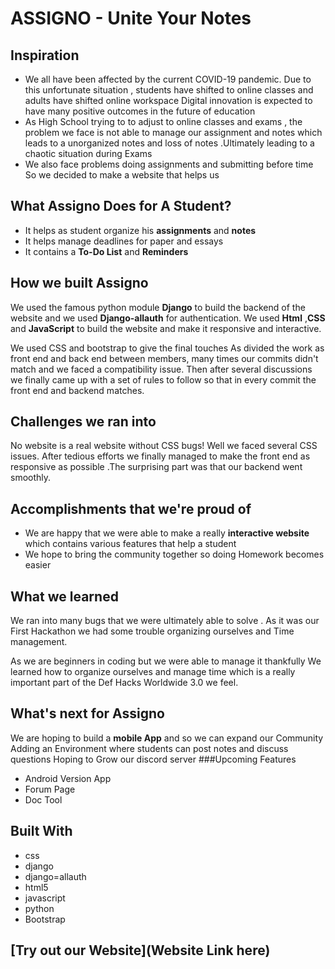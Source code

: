 # **ASSIGNO** - Unite Your Notes
## Inspiration
-  We all have been affected by the current COVID-19 pandemic. Due to this unfortunate situation , students have shifted to online classes and adults have shifted online workspace Digital innovation is expected to have many positive outcomes in the future of education
- As High School trying to to adjust to online classes and exams , the problem we face is not able to manage our assignment and notes which leads to a unorganized notes and loss of notes .Ultimately leading to a chaotic situation during Exams
- We also face problems doing assignments and submitting before time So we decided to make a website that helps us

## What Assigno Does for A Student?
- It helps as student organize his **assignments** and **notes**
- It helps manage deadlines for paper and essays
- It contains a **To-Do List** and **Reminders**


## How we built Assigno
We used the famous python module **Django**  to build the backend of the website and we used **Django-allauth** for authentication. We used **Html** ,**CSS** and **JavaScript** to build the website and make it responsive and interactive.<br>
 <p>We used CSS and bootstrap to give the final touches 
 As divided the work as front end and back end between members, many times our commits didn't match and we faced a compatibility issue. Then after several discussions we finally came up with a set of rules to follow so that in every commit the front end and backend matches.</p>

## Challenges we ran into
No website is a real website without CSS bugs! Well we faced several CSS issues. After tedious efforts we finally managed to make the front end as responsive as possible .The surprising part was that our backend went smoothly.


## Accomplishments that we're proud of
- We are happy that we were able to make a really **interactive website** which contains various features that help a student 
- We hope to bring the community together so doing Homework becomes easier 


## What we learned
<p>We ran into many bugs that we were ultimately able to solve . As it was our First Hackathon we had some trouble organizing ourselves and Time management. </p>
 <p>As we are beginners in coding but we were able to manage it thankfully We learned how to organize ourselves and manage time which is a really important part of the Def Hacks Worldwide 3.0 we feel.</p>

## What's next for Assigno
We are hoping to build a **mobile App** and so we can expand our Community
Adding an Environment where students can post notes and discuss questions
Hoping to Grow our discord server
###Upcoming Features
- Android Version App
- Forum Page
- Doc Tool

## Built With
- css
- django
- django=allauth
- html5
- javascript
- python
- Bootstrap

## [Try out our Website](Website Link here)
